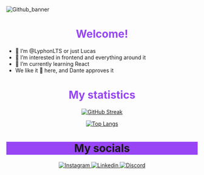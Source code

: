 ![Github_banner](https://github.com/user-attachments/assets/606c31d2-b530-4a61-8a6e-149b3d75f8dd)

<div align="center">
  <h1 style="color: #9745F5;">Welcome!</h1>
</div>

- 👾 I’m @LyphonLTS or just Lucas
- 👀 I’m interested in frontend and everything around it
- 🌱 I’m currently learning React
- We like it 🍕 here, and Dante approves it
    
<div align="center">
  <h1 style="color: #9745F5;">My statistics</h1>
  
  <a href="https://git.io/streak-stats"><img src="https://github-readme-streak-stats.herokuapp.com?user=LyphonLTS&theme=midnight-purple&hide_border=true&short_numbers=true" alt="GitHub Streak" /></a>
    
  <a href="https://github.com/LyphonLTS/github-readme-stats"><img src="https://github-readme-stats-git-masterrstaa-rickstaa.vercel.app/api/top-langs/?username=LyphonLTS" alt="Top Langs" /></a>
</div>

<div align="center">
  <h1 style="background-color: #9745F5;">My socials</h1>

  <a href="https://www.instagram.com/lsthegreat/profilecard/?igsh=MW5iaXhhc3l5ajZxNg==" target="blank">
    <img src="https://img.shields.io/badge/Instagram-%23E4405F.svg?style=for-the-badge&logo=Instagram&logoColor=white" alt="Instagram" />
  </a>

  <a href="https://www.linkedin.com/in/lucas-silva-brito-66035b197/" target="blank">
    <img src="https://img.shields.io/badge/linkedin-%230077B5.svg?style=for-the-badge&logo=linkedin&logoColor=white" alt="Linkedin" />
  </a>

  <a href="https://discordapp.com/users/Lyphon#7015" target="blank">
    <img src="https://img.shields.io/badge/Discord-%235865F2.svg?style=for-the-badge&logo=discord&logoColor=white" alt="Discord" />
  </a>

</div>


<!---
LyphonLTS/LyphonLTS is a ✨ special ✨ repository because its `README.md` (this file) appears on your GitHub profile.
You can click the Preview link to take a look at your changes.
--->
